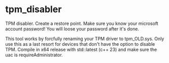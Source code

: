 # tpm_disabler
TPM disabler.
Create a restore point.
Make sure you know your microsoft account password! You will loose your password after it's done.

This tool works by forcfully renaming your TPM driver to tpm_OLD.sys. Only use this as a last resort for devices that don't have the option to disable TPM.
Compile in x64 release with std::latest (c++ 23) and make sure the uac is requireAdministrator.
